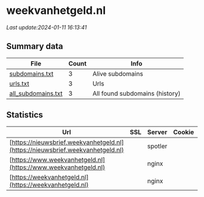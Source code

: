 # weekvanhetgeld.nl
*Last update:2024-01-11 16:13:41*
## Summary data
| File       | Count | Info |
|------------|-------|------|
|[subdomains.txt](/data/weekvanhetgeld/subdomains.txt)|3|Alive subdomains|
|[urls.txt](/data/weekvanhetgeld/urls.txt)|3|Urls|
|[all_subdomains.txt](/data/weekvanhetgeld/all_subdomains.txt)|3|All found subdomains (history)|
## Statistics
| Url | SSL | Server | Cookie | HSTS | CSP | XFO | XXP | RP | Tech |
|------------|-------|------|------|------|------|------|------|------|------|
|[https://nieuwsbrief.weekvanhetgeld.nl](https://nieuwsbrief.weekvanhetgeld.nl)| |spotler| |:white_check_mark: | | | | |:white_check_mark: |HSTS|
|[https://www.weekvanhetgeld.nl](https://www.weekvanhetgeld.nl)| |nginx| |:white_check_mark: | | | | |:white_check_mark: |Google Tag Manager H...|
|[https://weekvanhetgeld.nl](https://weekvanhetgeld.nl)| |nginx| |:white_check_mark: | | | | |:white_check_mark: |HSTS Nginx|